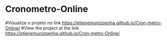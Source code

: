 # Cronometro-Online
#Visualize o projeto no link https://etienemunizpenha.github.io/Cron-metro-Online/
#View the project at the link https://etienemunizpenha.github.io/Cron-metro-Online/
